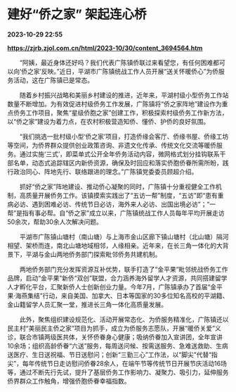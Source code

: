 # 建好“侨之家” 架起连心桥

**2023-10-29 22:55**

**https://zjrb.zjol.com.cn/html/2023-10/30/content_3694564.htm**

　　“阿姨，最近身体还好吗？我们代表广陈镇侨联过来看望您，有任何困难都可以向‘侨之家’反映。”近日，平湖市广陈镇统战工作人员开展“送关怀暖侨心”为侨服务活动，这在广陈镇已是常态。

　　随着乡村振兴战略和美丽乡村建设的推进，近年来，平湖村级小型侨务工作站数量不断增加。为有效促进村级侨务工作发展，广陈镇将“侨之家阵地”建设作为重点侨务工作项目，聚焦“星级侨胞之家”创建工作，积极探索村级侨务工作新方法，以“侨之家”建设为着力点，在农村积极营造知侨、懂侨、护侨的良好氛围。

　　“我们挑选一批村级小型‘侨之家’项目，打造侨缘会客厅、侨缘书屋、侨缘工坊等空间，为侨界群众提供创业政策咨询、非遗文化传承、传统文化交流等暖侨服务。通过实施‘三式’，即菜单式公开全年侨务活动内容，微网格式划分挂钩联系干部名单，动态式追踪辖区内新侨资源，确保及时回应和落实侨胞侨眷所需所盼，践行政治同心、阵地先行、联络跟进的理念。”广陈镇党委委员顾超介绍。

　　抓好“侨之家”阵地建设、推动侨心凝聚的同时，广陈镇十分重视健全工作机制，高质量开展侨务工作。该镇摸索实践出了“五访一帮”制度，“五访”即“患有重病必访、遇到困难必访、传统节日必访，海外来人必访、出国出境必访”；“一帮”是指有事必帮。自“侨之家”成立以来，广陈镇统战工作人员每年平均开展走访50余次，帮助30余人次解决问题。

　　平湖市广陈镇山塘村（南山塘）与上海市金山区廊下镇山塘村（北山塘）隔河相望、架桥而连，南北山塘地域相邻，人缘相亲。近年来，在长三角一体化的大背景下，平湖与金山两地侨务部门探索毗邻侨务共建机制。

　　两地侨务部门充分发挥资源互补优势，联手打造了“金平果”毗邻统战侨务工作品牌，启动“金平果”新侨“双创”联盟，合力涵养海外留学人才资源，共同搭建留学人才孵化平台，汇聚新侨人士创新创业力量。今年7月，广陈镇承办了首届“金平果·海燕集结”行动，来自美国、加拿大、日本等国家的30多位知名高校的平湖籍、金山籍留学人员汇聚一堂，推进长三角一体化高质量发展。

　　此外，聚焦组织建设规范化、活动开展常态化、为侨服务精准化，广陈镇还以民主村“美丽民主侨之家”项目为抓手，成立为侨服务志愿队，开展“暖侨关爱”义诊，联合市镇两级医共体，关怀侨眷身心健康；吸纳侨眷加入宣讲团，全年宣讲10余场；组织高龄侨眷“六送”服务，每周送问候、按需送服务、急难送救助、生病送医疗、生日送祝福、节日送慰问；创新“三勤三心”工作法，以“脚尖”代替“指尖”，每年传统节日走访慰问侨眷28余人，在端午节等传统节日开展节庆活动16场等，通过不断先行先试，提升了基层侨务工作影响力、凝聚力、吸引力，延伸服务侨界群众工作触角，增强侨胞侨眷幸福指数。